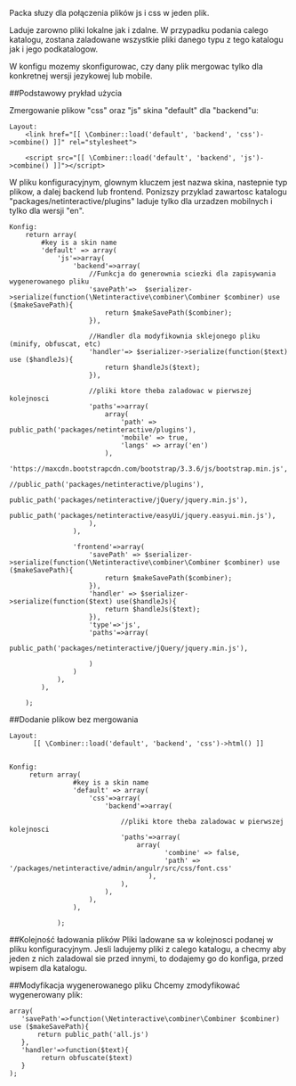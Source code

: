Packa słuzy dla połączenia plików js i css w jeden plik.

Laduje zarowno pliki lokalne jak i zdalne.
W przypadku podania calego katalogu, zostana zaladowane wszystkie pliki danego typu z tego katalogu jak i jego podkatalogow.

W konfigu mozemy skonfigurowac, czy dany plik mergowac tylko dla konkretnej wersji jezykowej lub mobile.

##Podstawowy prykład użycia

Zmergowanie plikow "css" oraz "js" skina "default" dla "backend"u:

    Layout:
        <link href="[[ \Combiner::load('default', 'backend', 'css')->combine() ]]" rel="stylesheet">
        
        <script src="[[ \Combiner::load('default', 'backend', 'js')->combine() ]]"></script>


W pliku konfiguracyjnym, glownym kluczem jest nazwa skina, nastepnie typ plikow, a dalej backend lub frontend.
Ponizszy przyklad zawartosc katalogu "packages/netinteractive/plugins" laduje tylko dla urzadzen mobilnych i tylko dla wersji "en".

    Konfig:
        return array(
            #key is a skin name
            'default' => array(
                'js'=>array(
                    'backend'=>array(
                        //Funkcja do generownia sciezki dla zapisywania wygenerowanego pliku
                        'savePath'=>  $serializer->serialize(function(\Netinteractive\combiner\Combiner $combiner) use ($makeSavePath){
                            return $makeSavePath($combiner);
                        }),
        
                        //Handler dla modyfikownia sklejonego pliku (minify, obfuscat, etc)
                        'handler'=> $serializer->serialize(function($text) use ($handleJs){
                            return $handleJs($text);
                        }),
        
                        //pliki ktore theba zaladowac w pierwszej kolejnosci
                        'paths'=>array(
                            array(
                                'path' => public_path('packages/netinteractive/plugins'),
                                'mobile' => true,
                                'langs' => array('en')
                            ),
                            'https://maxcdn.bootstrapcdn.com/bootstrap/3.3.6/js/bootstrap.min.js',
                            //public_path('packages/netinteractive/plugins'),
                            public_path('packages/netinteractive/jQuery/jquery.min.js'),
                            public_path('packages/netinteractive/easyUi/jquery.easyui.min.js'),
                        ),
                    ),
        
                    'frontend'=>array(
                        'savePath' => $serializer->serialize(function(\Netinteractive\combiner\Combiner $combiner) use ($makeSavePath){
                            return $makeSavePath($combiner);
                        }),
                        'handler' => $serializer->serialize(function($text) use($handleJs){
                            return $handleJs($text);
                        }),
                        'type'=>'js',
                        'paths'=>array(
                            public_path('packages/netinteractive/jQuery/jquery.min.js'),
        
                        )
                    )
                ),
            ),
        
        );
        

##Dodanie plikow bez mergowania

    Layout:
          [[ \Combiner::load('default', 'backend', 'css')->html() ]]
            

    Konfig:
         return array(
                    #key is a skin name
                    'default' => array(
                        'css'=>array(
                            'backend'=>array(
                               
                                //pliki ktore theba zaladowac w pierwszej kolejnosci
                                'paths'=>array(
                                    array(
                                           'combine' => false,
                                           'path' =>  '/packages/netinteractive/admin/angulr/src/css/font.css'
                                       ),
                                ),
                            ),
                        ),
                    ),
                
                );
        


##Kolejność ładowania plików
Pliki ladowane sa w kolejnosci podanej w pliku konfiguracyjnym.
Jesli ladujemy pliki z calego katalogu, a checmy aby jeden z nich zaladowal sie przed innymi, to dodajemy go
do konfiga, przed wpisem dla katalogu.


##Modyfikacja wygenerowanego pliku
Chcemy zmodyfikować wygenerowany plik:

    array(
       'savePath'=>function(\Netinteractive\combiner\Combiner $combiner) use ($makeSavePath){
           return public_path('all.js')
       },
       'handler'=>function($text){
            return obfuscate($text)
       }
    );
